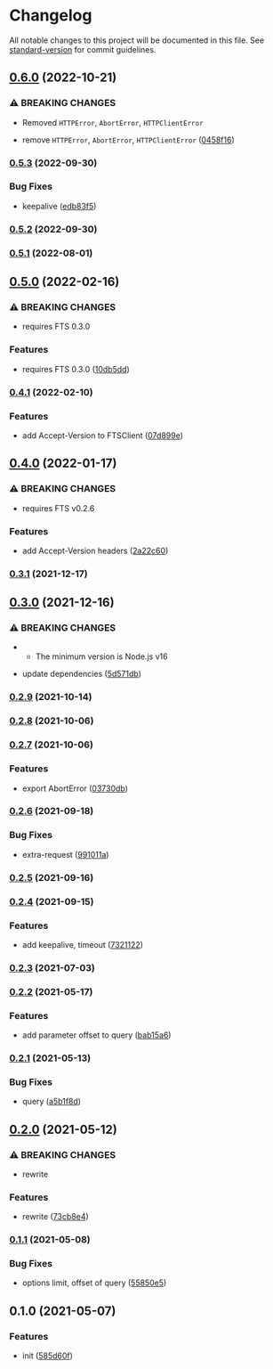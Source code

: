# Changelog

All notable changes to this project will be documented in this file. See [standard-version](https://github.com/conventional-changelog/standard-version) for commit guidelines.

## [0.6.0](https://github.com/BlackGlory/fts-js/compare/v0.5.3...v0.6.0) (2022-10-21)


### ⚠ BREAKING CHANGES

* Removed `HTTPError`, `AbortError`, `HTTPClientError`

* remove `HTTPError`, `AbortError`, `HTTPClientError` ([0458f16](https://github.com/BlackGlory/fts-js/commit/0458f16d695562323b0221ff154f3554651136ba))

### [0.5.3](https://github.com/BlackGlory/fts-js/compare/v0.5.2...v0.5.3) (2022-09-30)


### Bug Fixes

* keepalive ([edb83f5](https://github.com/BlackGlory/fts-js/commit/edb83f5880c8af2a092a57b95bbec6abe041ed71))

### [0.5.2](https://github.com/BlackGlory/fts-js/compare/v0.5.1...v0.5.2) (2022-09-30)

### [0.5.1](https://github.com/BlackGlory/fts-js/compare/v0.5.0...v0.5.1) (2022-08-01)

## [0.5.0](https://github.com/BlackGlory/fts-js/compare/v0.4.1...v0.5.0) (2022-02-16)


### ⚠ BREAKING CHANGES

* requires FTS 0.3.0

### Features

* requires FTS 0.3.0 ([10db5dd](https://github.com/BlackGlory/fts-js/commit/10db5dd015165f971dd25ea1465a80d07320f984))

### [0.4.1](https://github.com/BlackGlory/fts-js/compare/v0.4.0...v0.4.1) (2022-02-10)


### Features

* add Accept-Version to FTSClient ([07d899e](https://github.com/BlackGlory/fts-js/commit/07d899ebeac633a4e770d5d409ecfe837062cb8f))

## [0.4.0](https://github.com/BlackGlory/fts-js/compare/v0.3.1...v0.4.0) (2022-01-17)


### ⚠ BREAKING CHANGES

* requires FTS v0.2.6

### Features

* add Accept-Version headers ([2a22c60](https://github.com/BlackGlory/fts-js/commit/2a22c6057f5e3e67191226a5a70f222210751e82))

### [0.3.1](https://github.com/BlackGlory/fts-js/compare/v0.3.0...v0.3.1) (2021-12-17)

## [0.3.0](https://github.com/BlackGlory/fts-js/compare/v0.2.9...v0.3.0) (2021-12-16)


### ⚠ BREAKING CHANGES

* - The minimum version is Node.js v16

* update dependencies ([5d571db](https://github.com/BlackGlory/fts-js/commit/5d571db1e65257d7a50b33383001083f693e5185))

### [0.2.9](https://github.com/BlackGlory/fts-js/compare/v0.2.8...v0.2.9) (2021-10-14)

### [0.2.8](https://github.com/BlackGlory/fts-js/compare/v0.2.7...v0.2.8) (2021-10-06)

### [0.2.7](https://github.com/BlackGlory/fts-js/compare/v0.2.6...v0.2.7) (2021-10-06)


### Features

* export AbortError ([03730db](https://github.com/BlackGlory/fts-js/commit/03730db60656069ccdbdf7d46e405f048d58c2b0))

### [0.2.6](https://github.com/BlackGlory/fts-js/compare/v0.2.5...v0.2.6) (2021-09-18)


### Bug Fixes

* extra-request ([991011a](https://github.com/BlackGlory/fts-js/commit/991011a70779abab9cc7d31c24afb0241fce546e))

### [0.2.5](https://github.com/BlackGlory/fts-js/compare/v0.2.4...v0.2.5) (2021-09-16)

### [0.2.4](https://github.com/BlackGlory/fts-js/compare/v0.2.3...v0.2.4) (2021-09-15)


### Features

* add keepalive, timeout ([7321122](https://github.com/BlackGlory/fts-js/commit/732112273653a21afd836fe8644a985d6993b886))

### [0.2.3](https://github.com/BlackGlory/fts-js/compare/v0.2.2...v0.2.3) (2021-07-03)

### [0.2.2](https://github.com/BlackGlory/fts-js/compare/v0.2.1...v0.2.2) (2021-05-17)


### Features

* add parameter offset to query ([bab15a6](https://github.com/BlackGlory/fts-js/commit/bab15a6d2a380652d0197588a35b3fab2ead9b51))

### [0.2.1](https://github.com/BlackGlory/fts-js/compare/v0.2.0...v0.2.1) (2021-05-13)


### Bug Fixes

* query ([a5b1f8d](https://github.com/BlackGlory/fts-js/commit/a5b1f8dac1faaf205cdc07eb1508049854645397))

## [0.2.0](https://github.com/BlackGlory/fts-js/compare/v0.1.1...v0.2.0) (2021-05-12)


### ⚠ BREAKING CHANGES

* rewrite

### Features

* rewrite ([73cb8e4](https://github.com/BlackGlory/fts-js/commit/73cb8e4f68401c829711027b9fc4ba3cbd3575be))

### [0.1.1](https://github.com/BlackGlory/fts-js/compare/v0.1.0...v0.1.1) (2021-05-08)


### Bug Fixes

* options limit, offset of query ([55850e5](https://github.com/BlackGlory/fts-js/commit/55850e50034e9210cf0c5fbbd4913d5b49ec0446))

## 0.1.0 (2021-05-07)


### Features

* init ([585d60f](https://github.com/BlackGlory/fts-js/commit/585d60fd5797dbf84f0e23433d07e0979ec5fc99))

